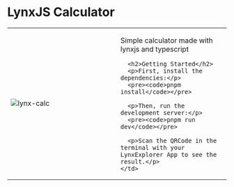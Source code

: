 <!-- LynxJS Calculator README -->
<h1>LynxJS Calculator</h1>

<table>
  <tr>
    <td width="50%">
      <img src="https://github.com/user-attachments/assets/fb66d295-62e8-464a-9d2a-899ee0344f7a" alt="lynx-calc">
    </td>
    <td>
      <p>Simple calculator made with lynxjs and typescript</p>
      
      <h2>Getting Started</h2>
      <p>First, install the dependencies:</p>
      <pre><code>pnpm install</code></pre>
      
      <p>Then, run the development server:</p>
      <pre><code>pnpm run dev</code></pre>
      
      <p>Scan the QRCode in the terminal with your LynxExplorer App to see the result.</p>
    </td>
  </tr>
</table>
